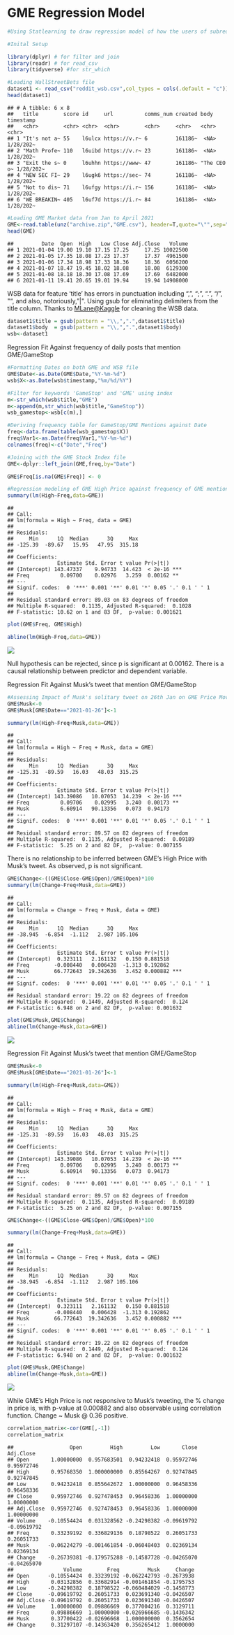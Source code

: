 GME Regression Model
================

``` r
#Using Statlearning to draw regression model of how the users of subreddit WallStreetBets drove price of GME in 2021

#Inital Setup

library(dplyr) # for filter and join 
library(readr) # for read_csv
library(tidyverse) #for str_which

#Loading WallStreetBets file
dataset1 <- read_csv("reddit_wsb.csv",col_types = cols(.default = "c"))
head(dataset1)
```

    ## # A tibble: 6 x 8
    ##   title        score id     url          comms_num created body        timestamp
    ##   <chr>        <chr> <chr>  <chr>        <chr>     <chr>   <chr>       <chr>    
    ## 1 "It's not a~ 55    l6ulcx https://v.r~ 6         161186~  <NA>       1/28/202~
    ## 2 "Math Profe~ 110   l6uibd https://v.r~ 23        161186~  <NA>       1/28/202~
    ## 3 "Exit the s~ 0     l6uhhn https://www~ 47        161186~ "The CEO o~ 1/28/202~
    ## 4 "NEW SEC FI~ 29    l6ugk6 https://sec~ 74        161186~  <NA>       1/28/202~
    ## 5 "Not to dis~ 71    l6ufgy https://i.r~ 156       161186~  <NA>       1/28/202~
    ## 6 "WE BREAKIN~ 405   l6uf7d https://i.r~ 84        161186~  <NA>       1/28/202~

``` r
#Loading GME Market data from Jan to April 2021
GME<-read.table(unz("archive.zip","GME.csv"), header=T,quote="\"",sep=",")
head(GME)
```

    ##         Date  Open  High   Low Close Adj.Close   Volume
    ## 1 2021-01-04 19.00 19.10 17.15 17.25     17.25 10022500
    ## 2 2021-01-05 17.35 18.08 17.23 17.37     17.37  4961500
    ## 3 2021-01-06 17.34 18.98 17.33 18.36     18.36  6056200
    ## 4 2021-01-07 18.47 19.45 18.02 18.08     18.08  6129300
    ## 5 2021-01-08 18.18 18.30 17.08 17.69     17.69  6482000
    ## 6 2021-01-11 19.41 20.65 19.01 19.94     19.94 14908000

WSB data for feature ‘title’ has errors in punctuation including “,”,
“;”, “.”, “/”, "“, and also, notoriously,”\|". Using gsub for
eliminating delimiters from the title column. Thanks to <MLane@Kaggle>
for cleaning the WSB data.

``` r
dataset1$title = gsub(pattern = "\\,",".",dataset1$title)
dataset1$body  = gsub(pattern = "\\,",".",dataset1$body)
wsb<-dataset1
```

Regression Fit Against frequency of daily posts that mention
GME/GameStop

``` r
#Formatting Dates on both GME and WSB file
GME$Date<-as.Date(GME$Date,"%Y-%m-%d")  
wsb$X<-as.Date(wsb$timestamp,"%m/%d/%Y")

#Filter for keywords 'GameStop' and 'GME' using index
m<-str_which(wsb$title,"GME")
m<-append(m,str_which(wsb$title,"GameStop"))
wsb_gamestop<-wsb[c(m),]

#Deriving frequency table for GameStop/GME Mentions against Date
freq<-data.frame(table(wsb_gamestop$X))
freq$Var1<-as.Date(freq$Var1,"%Y-%m-%d")
colnames(freq)<-c("Date","Freq")

#Joining with the GME Stock Index file
GME<-dplyr::left_join(GME,freq,by="Date")

GME$Freq[is.na(GME$Freq)] <- 0

#Regression modeling of GME High Price against frequency of GME mentions on WallStreetBets 
summary(lm(High~Freq,data=GME))
```

    ## 
    ## Call:
    ## lm(formula = High ~ Freq, data = GME)
    ## 
    ## Residuals:
    ##     Min      1Q  Median      3Q     Max 
    ## -125.39  -89.67   15.95   47.95  315.18 
    ## 
    ## Coefficients:
    ##              Estimate Std. Error t value Pr(>|t|)    
    ## (Intercept) 143.47337    9.94733  14.423  < 2e-16 ***
    ## Freq          0.09700    0.02976   3.259  0.00162 ** 
    ## ---
    ## Signif. codes:  0 '***' 0.001 '**' 0.01 '*' 0.05 '.' 0.1 ' ' 1
    ## 
    ## Residual standard error: 89.03 on 83 degrees of freedom
    ## Multiple R-squared:  0.1135, Adjusted R-squared:  0.1028 
    ## F-statistic: 10.62 on 1 and 83 DF,  p-value: 0.001621

``` r
plot(GME$Freq, GME$High)

abline(lm(High~Freq,data=GME))
```

![](Regression-Modeling-with-WSB-and-GME_files/figure-gfm/unnamed-chunk-1-1.png)<!-- -->

Null hypothesis can be rejected, since p is significant at 0.00162.
There is a causal relationship between predictor and dependent variable.

Regression Fit Against Musk’s tweet that mention GME/GameStop

``` r
#Assessing Impact of Musk's solitary tweet on 26th Jan on GME Price Movement
GME$Musk<-0
GME$Musk[GME$Date=="2021-01-26"]<-1

summary(lm(High~Freq+Musk,data=GME))
```

    ## 
    ## Call:
    ## lm(formula = High ~ Freq + Musk, data = GME)
    ## 
    ## Residuals:
    ##     Min      1Q  Median      3Q     Max 
    ## -125.31  -89.59   16.03   48.03  315.25 
    ## 
    ## Coefficients:
    ##              Estimate Std. Error t value Pr(>|t|)    
    ## (Intercept) 143.39086   10.07053  14.239  < 2e-16 ***
    ## Freq          0.09706    0.02995   3.240  0.00173 ** 
    ## Musk          6.60914   90.13356   0.073  0.94173    
    ## ---
    ## Signif. codes:  0 '***' 0.001 '**' 0.01 '*' 0.05 '.' 0.1 ' ' 1
    ## 
    ## Residual standard error: 89.57 on 82 degrees of freedom
    ## Multiple R-squared:  0.1135, Adjusted R-squared:  0.09189 
    ## F-statistic:  5.25 on 2 and 82 DF,  p-value: 0.007155

There is no relationship to be inferred between GME’s High Price with
Musk’s tweet. As observed, p is not significant.

``` r
GME$Change<-((GME$Close-GME$Open)/GME$Open)*100
summary(lm(Change~Freq+Musk,data=GME))
```

    ## 
    ## Call:
    ## lm(formula = Change ~ Freq + Musk, data = GME)
    ## 
    ## Residuals:
    ##     Min      1Q  Median      3Q     Max 
    ## -38.945  -6.854  -1.112   2.987 105.106 
    ## 
    ## Coefficients:
    ##              Estimate Std. Error t value Pr(>|t|)    
    ## (Intercept)  0.323111   2.161132   0.150 0.881518    
    ## Freq        -0.008440   0.006428  -1.313 0.192862    
    ## Musk        66.772643  19.342636   3.452 0.000882 ***
    ## ---
    ## Signif. codes:  0 '***' 0.001 '**' 0.01 '*' 0.05 '.' 0.1 ' ' 1
    ## 
    ## Residual standard error: 19.22 on 82 degrees of freedom
    ## Multiple R-squared:  0.1449, Adjusted R-squared:  0.124 
    ## F-statistic: 6.948 on 2 and 82 DF,  p-value: 0.001632

``` r
plot(GME$Musk,GME$Change)
abline(lm(Change~Musk,data=GME))
```

![](Regression-Modeling-with-WSB-and-GME_files/figure-gfm/unnamed-chunk-3-1.png)<!-- -->

Regression Fit Against Musk’s tweet that mention GME/GameStop

``` r
GME$Musk<-0
GME$Musk[GME$Date=="2021-01-26"]<-1

summary(lm(High~Freq+Musk,data=GME))
```

    ## 
    ## Call:
    ## lm(formula = High ~ Freq + Musk, data = GME)
    ## 
    ## Residuals:
    ##     Min      1Q  Median      3Q     Max 
    ## -125.31  -89.59   16.03   48.03  315.25 
    ## 
    ## Coefficients:
    ##              Estimate Std. Error t value Pr(>|t|)    
    ## (Intercept) 143.39086   10.07053  14.239  < 2e-16 ***
    ## Freq          0.09706    0.02995   3.240  0.00173 ** 
    ## Musk          6.60914   90.13356   0.073  0.94173    
    ## ---
    ## Signif. codes:  0 '***' 0.001 '**' 0.01 '*' 0.05 '.' 0.1 ' ' 1
    ## 
    ## Residual standard error: 89.57 on 82 degrees of freedom
    ## Multiple R-squared:  0.1135, Adjusted R-squared:  0.09189 
    ## F-statistic:  5.25 on 2 and 82 DF,  p-value: 0.007155

``` r
GME$Change<-((GME$Close-GME$Open)/GME$Open)*100

summary(lm(Change~Freq+Musk,data=GME))
```

    ## 
    ## Call:
    ## lm(formula = Change ~ Freq + Musk, data = GME)
    ## 
    ## Residuals:
    ##     Min      1Q  Median      3Q     Max 
    ## -38.945  -6.854  -1.112   2.987 105.106 
    ## 
    ## Coefficients:
    ##              Estimate Std. Error t value Pr(>|t|)    
    ## (Intercept)  0.323111   2.161132   0.150 0.881518    
    ## Freq        -0.008440   0.006428  -1.313 0.192862    
    ## Musk        66.772643  19.342636   3.452 0.000882 ***
    ## ---
    ## Signif. codes:  0 '***' 0.001 '**' 0.01 '*' 0.05 '.' 0.1 ' ' 1
    ## 
    ## Residual standard error: 19.22 on 82 degrees of freedom
    ## Multiple R-squared:  0.1449, Adjusted R-squared:  0.124 
    ## F-statistic: 6.948 on 2 and 82 DF,  p-value: 0.001632

``` r
plot(GME$Musk,GME$Change)
abline(lm(Change~Musk,data=GME))
```

![](Regression-Modeling-with-WSB-and-GME_files/figure-gfm/unnamed-chunk-4-1.png)<!-- -->

While GME’s High Price is not responsive to Musk’s tweeting, the %
change in price is, with p-value at 0.000882 and also observable using
correlation function. Change \~ Musk @ 0.36 positive.

``` r
correlation_matrix<-cor(GME[,-1])
correlation_matrix
```

    ##                  Open         High         Low       Close   Adj.Close
    ## Open       1.00000000  0.957683501  0.94232418  0.95972746  0.95972746
    ## High       0.95768350  1.000000000  0.85564267  0.92747845  0.92747845
    ## Low        0.94232418  0.855642672  1.00000000  0.96458336  0.96458336
    ## Close      0.95972746  0.927478453  0.96458336  1.00000000  1.00000000
    ## Adj.Close  0.95972746  0.927478453  0.96458336  1.00000000  1.00000000
    ## Volume    -0.10554424  0.031328562 -0.24298382 -0.09619792 -0.09619792
    ## Freq       0.33239192  0.336829136  0.18798522  0.26051733  0.26051733
    ## Musk      -0.06224279 -0.001461854 -0.06048403  0.02369134  0.02369134
    ## Change    -0.26739381 -0.179575288 -0.14587728 -0.04265070 -0.04265070
    ##                Volume        Freq         Musk     Change
    ## Open      -0.10554424  0.33239192 -0.062242793 -0.2673938
    ## High       0.03132856  0.33682914 -0.001461854 -0.1795753
    ## Low       -0.24298382  0.18798522 -0.060484029 -0.1458773
    ## Close     -0.09619792  0.26051733  0.023691340 -0.0426507
    ## Adj.Close -0.09619792  0.26051733  0.023691340 -0.0426507
    ## Volume     1.00000000  0.09886669  0.377004216  0.3129711
    ## Freq       0.09886669  1.00000000 -0.026966685 -0.1436342
    ## Musk       0.37700422 -0.02696668  1.000000000  0.3562654
    ## Change     0.31297107 -0.14363420  0.356265412  1.0000000
